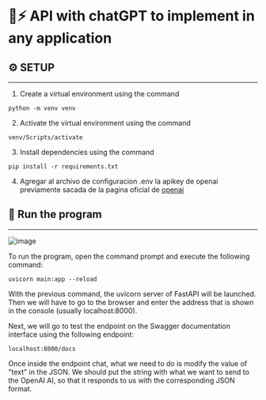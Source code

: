 # 🐍⚡ API with chatGPT to implement in any application

## ⚙ SETUP
----------
1) Create a virtual environment using the command
~~~
python -m venv venv 
~~~
2) Activate the virtual environment using the command
~~~
venv/Scripts/activate
~~~
3) Install dependencies using the command
~~~
pip install -r requirements.txt
~~~
4) Agregar al archivo de configuracion .env la apikey de openai previamente sacada de la pagina oficial de [openai](https://platform.openai.com/account/api-keys)

## 💨 Run the program
-----
![image](https://user-images.githubusercontent.com/76167482/230817118-fef843c5-9108-4934-b33f-34dcf7a7584d.png)

To run the program, open the command prompt and execute the following command:
~~~
uvicorn main:app --reload
~~~

With the previous command, the uvicorn server of FastAPI will be launched. Then we will have to go to the browser and enter the address that is shown in the console (usually localhost:8000).

Next, we will go to test the endpoint on the Swagger documentation interface using the following endpoint:

~~~
localhost:8000/docs
~~~

Once inside the endpoint chat, what we need to do is modify the value of "text" in the JSON. We should put the string with what we want to send to the OpenAI AI, so that it responds to us with the corresponding JSON format.
